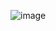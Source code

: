 ![image](https://user-images.githubusercontent.com/83164668/121807840-7c152d00-cc73-11eb-8acc-403ff256a721.png)
